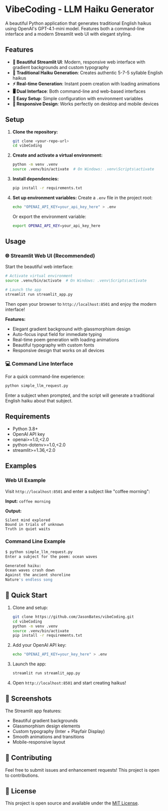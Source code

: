 # VibeCoding - LLM Haiku Generator

A beautiful Python application that generates traditional English haikus using OpenAI's GPT-4.1-mini model. Features both a command-line interface and a modern Streamlit web UI with elegant styling.

## Features

- **🎨 Beautiful Streamlit UI**: Modern, responsive web interface with gradient backgrounds and custom typography
- **📝 Traditional Haiku Generation**: Creates authentic 5-7-5 syllable English haikus
- **⚡ Real-time Generation**: Instant poem creation with loading animations
- **🖥️ Dual Interface**: Both command-line and web-based interfaces
- **🔧 Easy Setup**: Simple configuration with environment variables
- **📱 Responsive Design**: Works perfectly on desktop and mobile devices

## Setup

1. **Clone the repository:**
   ```bash
   git clone <your-repo-url>
   cd vibeCoding
   ```

2. **Create and activate a virtual environment:**
   ```bash
   python -m venv .venv
   source .venv/bin/activate  # On Windows: .venv\Scripts\activate
   ```

3. **Install dependencies:**
   ```bash
   pip install -r requirements.txt
   ```

4. **Set up environment variables:**
   Create a `.env` file in the project root:
   ```bash
   echo "OPENAI_API_KEY=your_api_key_here" > .env
   ```
   
   Or export the environment variable:
   ```bash
   export OPENAI_API_KEY=your_api_key_here
   ```

## Usage

### 🌐 Streamlit Web UI (Recommended)

Start the beautiful web interface:

```bash
# Activate virtual environment
source .venv/bin/activate  # On Windows: .venv\Scripts\activate

# Launch the app
streamlit run streamlit_app.py
```

Then open your browser to `http://localhost:8501` and enjoy the modern interface!

**Features:**
- Elegant gradient background with glassmorphism design
- Auto-focus input field for immediate typing
- Real-time poem generation with loading animations
- Beautiful typography with custom fonts
- Responsive design that works on all devices

### 💻 Command Line Interface

For a quick command-line experience:

```bash
python simple_llm_request.py
```

Enter a subject when prompted, and the script will generate a traditional English haiku about that subject.

## Requirements

- Python 3.8+
- OpenAI API key
- openai>=1.0,<2.0
- python-dotenv>=1.0,<2.0
- streamlit>=1.36,<2.0

## Examples

### Web UI Example
Visit `http://localhost:8501` and enter a subject like "coffee morning":

**Input:** `coffee morning`

**Output:**
```
Silent mind explored
Bound in trials of unknown
Truth in quiet waits
```

### Command Line Example
```bash
$ python simple_llm_request.py
Enter a subject for the poem: ocean waves

Generated haiku:
Ocean waves crash down
Against the ancient shoreline
Nature's endless song
```

## 🚀 Quick Start

1. Clone and setup:
   ```bash
   git clone https://github.com/JasonBates/vibeCoding.git
   cd vibeCoding
   python -m venv .venv
   source .venv/bin/activate
   pip install -r requirements.txt
   ```

2. Add your OpenAI API key:
   ```bash
   echo "OPENAI_API_KEY=your_key_here" > .env
   ```

3. Launch the app:
   ```bash
   streamlit run streamlit_app.py
   ```

4. Open `http://localhost:8501` and start creating haikus!

## 📸 Screenshots

The Streamlit app features:
- Beautiful gradient backgrounds
- Glassmorphism design elements
- Custom typography (Inter + Playfair Display)
- Smooth animations and transitions
- Mobile-responsive layout

## 🤝 Contributing

Feel free to submit issues and enhancement requests! This project is open to contributions.

## 📄 License

This project is open source and available under the [MIT License](LICENSE).
